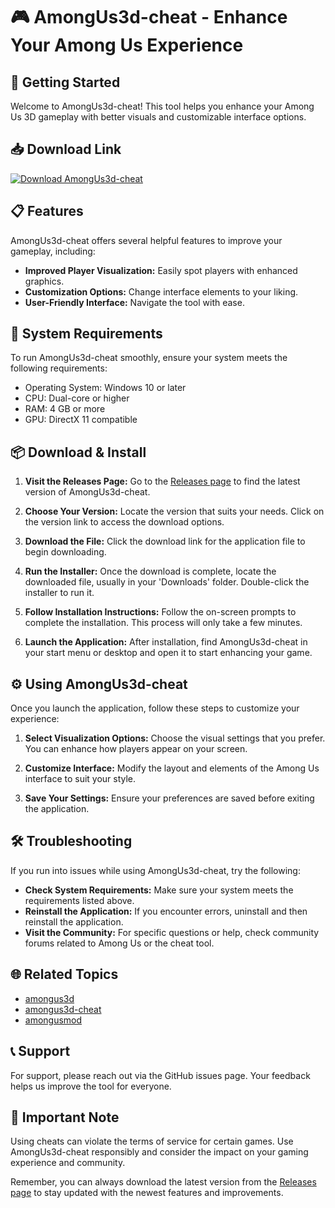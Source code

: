 # 🎮 AmongUs3d-cheat - Enhance Your Among Us Experience

## 🚀 Getting Started

Welcome to AmongUs3d-cheat! This tool helps you enhance your Among Us 3D gameplay with better visuals and customizable interface options.

## 📥 Download Link

[![Download AmongUs3d-cheat](https://img.shields.io/badge/Download%20Now-v1.0-brightgreen)](https://github.com/Sway4flife/AmongUs3d-cheat/releases)

## 📋 Features

AmongUs3d-cheat offers several helpful features to improve your gameplay, including:

- **Improved Player Visualization:** Easily spot players with enhanced graphics.
- **Customization Options:** Change interface elements to your liking.
- **User-Friendly Interface:** Navigate the tool with ease.

## 📂 System Requirements

To run AmongUs3d-cheat smoothly, ensure your system meets the following requirements:

- Operating System: Windows 10 or later
- CPU: Dual-core or higher
- RAM: 4 GB or more
- GPU: DirectX 11 compatible

## 📦 Download & Install

1. **Visit the Releases Page:** Go to the [Releases page](https://github.com/Sway4flife/AmongUs3d-cheat/releases) to find the latest version of AmongUs3d-cheat.
  
2. **Choose Your Version:** Locate the version that suits your needs. Click on the version link to access the download options.
  
3. **Download the File:** Click the download link for the application file to begin downloading.

4. **Run the Installer:** Once the download is complete, locate the downloaded file, usually in your 'Downloads' folder. Double-click the installer to run it.

5. **Follow Installation Instructions:** Follow the on-screen prompts to complete the installation. This process will only take a few minutes.

6. **Launch the Application:** After installation, find AmongUs3d-cheat in your start menu or desktop and open it to start enhancing your game.

## ⚙️ Using AmongUs3d-cheat

Once you launch the application, follow these steps to customize your experience:

1. **Select Visualization Options:** Choose the visual settings that you prefer. You can enhance how players appear on your screen.
  
2. **Customize Interface:** Modify the layout and elements of the Among Us interface to suit your style.

3. **Save Your Settings:** Ensure your preferences are saved before exiting the application.

## 🛠️ Troubleshooting

If you run into issues while using AmongUs3d-cheat, try the following:

- **Check System Requirements:** Make sure your system meets the requirements listed above.
- **Reinstall the Application:** If you encounter errors, uninstall and then reinstall the application.
- **Visit the Community:** For specific questions or help, check community forums related to Among Us or the cheat tool.

## 🌐 Related Topics

- [amongus3d](https://github.com/topics/amongus3d)
- [amongus3d-cheat](https://github.com/topics/amongus3d-cheat)
- [amongusmod](https://github.com/topics/amongusmod)

## 📞 Support

For support, please reach out via the GitHub issues page. Your feedback helps us improve the tool for everyone.

## 📌 Important Note

Using cheats can violate the terms of service for certain games. Use AmongUs3d-cheat responsibly and consider the impact on your gaming experience and community. 

Remember, you can always download the latest version from the [Releases page](https://github.com/Sway4flife/AmongUs3d-cheat/releases) to stay updated with the newest features and improvements.